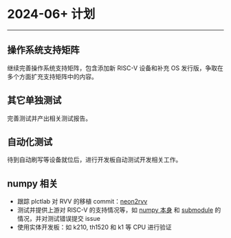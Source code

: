 # 2024-06+ 计划

---

## 操作系统支持矩阵

继续完善操作系统支持矩阵，包含添加新 RISC-V 设备和补充 OS 发行版，争取在多个方面扩充支持矩阵中的内容。

## 其它单独测试

完善测试并产出相关测试报告。

## 自动化测试

待到自动刷写等设备就位后，进行开发板自动测试开发相关工作。

## numpy 相关

- 跟踪 plctlab 对 RVV 的移植 commit：[neon2rvv](https://github.com/plctlab/numpy/tree/neon2rvv)
- 测试并提供上游对 RISC-V 的支持情况等，如 [numpy 本身](https://github.com/numpy/numpy/) 和 [submodule](https://github.com/google/highway/tree/3af6ba57bf82c861870f92f0483149439007d652) 的情况，并对测试错误提交 issue
- 使用实体开发板：如 k210, th1520 和 k1 等 CPU 进行验证